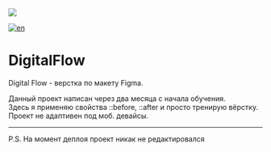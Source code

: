 <img src='https://i.ibb.co/17JSJhx/Digital-Flow-Project.jpg' />

[![en](https://img.shields.io/badge/lang-EN-lightgrey)](https://github.com/ARLebedevIt/DigitalFlow/blob/main/README.en.md)

# DigitalFlow

Digital Flow - верстка по макету Figma.

Данный проект написан через два месяца с начала обучения.  
Здесь я применяю свойства ::before, ::after и просто тренирую вёрстку. Проект не адаптивен под моб. девайсы.
____________________________
P.S. На момент деплоя проект никак не редактировался
